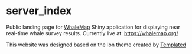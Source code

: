 # server_index

Public landing page for [WhaleMap](https://github.com/hansenjohnson/WhaleMap) Shiny application for displaying near real-time whale survey results. Currently live at: https://whalemap.org/

This website was designed based on the Ion theme created by [Templated](https://templated.co/)
